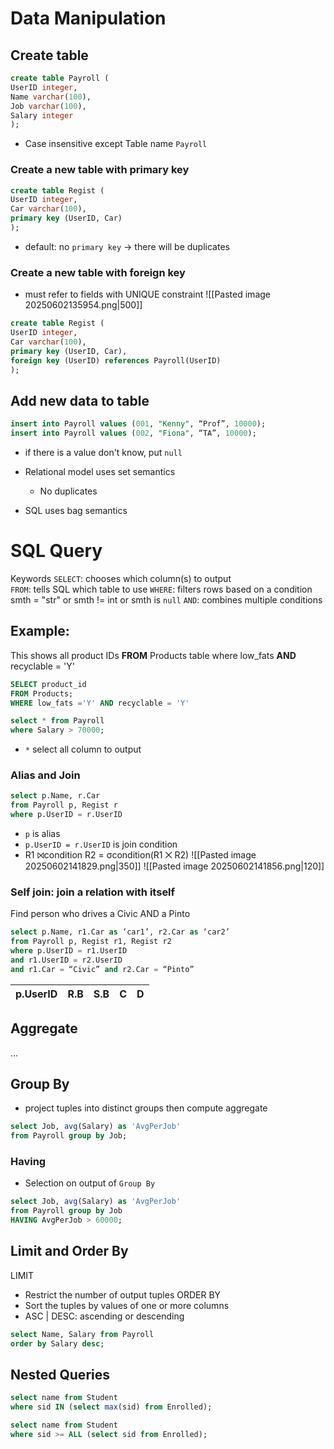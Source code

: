 # Data Manipulation
## Create table
```sql
create table Payroll (
UserID integer,
Name varchar(100),
Job varchar(100),
Salary integer
);
```
- Case insensitive except Table name `Payroll`
### Create a new table with primary key
```sql
create table Regist (
UserID integer,
Car varchar(100),
primary key (UserID, Car)
);
```
- default: no `primary key` -> there will be duplicates
### Create a new table with foreign key
- must refer to fields with UNIQUE constraint
![[Pasted image 20250602135954.png|500]]
```sql
create table Regist (
UserID integer,
Car varchar(100),
primary key (UserID, Car),
foreign key (UserID) references Payroll(UserID)
);
```

## Add new data to table
```sql
insert into Payroll values (001, "Kenny", “Prof”, 10000);
insert into Payroll values (002, "Fiona", “TA”, 10000);
```
- if there is a value don't know, put `null`


- Relational model uses set semantics
	- No duplicates
- SQL uses bag semantics

# SQL Query 
Keywords
`SELECT`: chooses which column(s) to output    
`FROM`: tells SQL which table to use
`WHERE`: filters rows based on a condition    
	smth = "str" or smth != int or smth is `null`
`AND`: combines multiple conditions 

## Example:
This shows all product IDs **FROM** Products table where low_fats **AND** recyclable = 'Y'
```sql
SELECT product_id
FROM Products; 
WHERE low_fats ='Y' AND recyclable = 'Y'
```

```sql
select * from Payroll
where Salary > 70000;
```
- `*` select all column to output

### Alias and Join
```sql
select p.Name, r.Car
from Payroll p, Regist r
where p.UserID = r.UserID
```
- `p` is alias
- `p.UserID = r.UserID` is join condition
- R1 ⨝condition R2 = σcondition(R1 ⨉ R2)
![[Pasted image 20250602141829.png|350]] ![[Pasted image 20250602141856.png|120]]

### Self join: join a relation with itself
Find person who drives a Civic AND a Pinto
```sql
select p.Name, r1.Car as ‘car1’, r2.Car as ‘car2’
from Payroll p, Regist r1, Regist r2
where p.UserID = r1.UserID
and r1.UserID = r2.UserID 
and r1.Car = “Civic” and r2.Car = “Pinto”
```

| p.UserID | R.B | S.B | C   | D   |
| -------- | --- | --- | --- | --- |

## Aggregate
...
## Group By
- project tuples into distinct groups then compute aggregate
```sql
select Job, avg(Salary) as 'AvgPerJob'
from Payroll group by Job;
```
### Having 
- Selection on output of `Group By`
```sql
select Job, avg(Salary) as 'AvgPerJob'
from Payroll group by Job
HAVING AvgPerJob > 60000;
```

## Limit and Order By
LIMIT
- Restrict the number of output tuples
ORDER BY
- Sort the tuples by values of one or more columns
- ASC | DESC: ascending or descending
```sql
select Name, Salary from Payroll
order by Salary desc;
```

## Nested Queries
```sql
select name from Student
where sid IN (select max(sid) from Enrolled);

select name from Student
where sid >= ALL (select sid from Enrolled);
```

